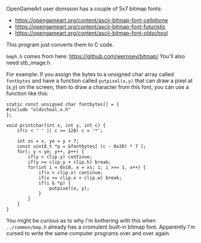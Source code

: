 OpenGameArt user domsson has a couple of 5x7 bitmap fonts:

* https://opengameart.org/content/ascii-bitmap-font-cellphone
* https://opengameart.org/content/ascii-bitmap-font-futuristic
* https://opengameart.org/content/ascii-bitmap-font-oldschool

This program just converts them to C code.

`bmph.h` comes from here: https://github.com/wernsey/bitmap/
You'll also need stb_image.h

For example: If  you assign the bytes to a unsigned char array
called `fontbytes` and have a function called `putpixel(x,y)` 
that can draw a pixel at (x,y) on the screen, then to draw a
character from this font, you can use a function like this:

```
static const unsigned char fontbytes[] = {
#include "oldschool.x.h"
};

void printchar(int x, int y, int c) {
	if(c < ' ' || c >= 128) c = '*';

	int xs = x, ye = y + 7;
	const uint8_t *p = &fontbytes[ (c - 0x20) * 7 ];
	for(; y < ye; y++, p++) {
		if(y < clip.y) continue;
		if(y >= clip.y + clip.h) break;
		for(int i = 0x10, x = xs; i; i >>= 1, x++) {
			if(x < clip.x) continue;
			if(x >= clip.x + clip.w) break;
			if(i & *p) {
				putpixel(x, y);
			}
		}
	}
}
```

You might be curious as to why I'm bothering with this when
`../common/bmp.h` already has a cromulent built-in bitmap font.
Apparently I'm cursed to write the same computer programs over and
over again.